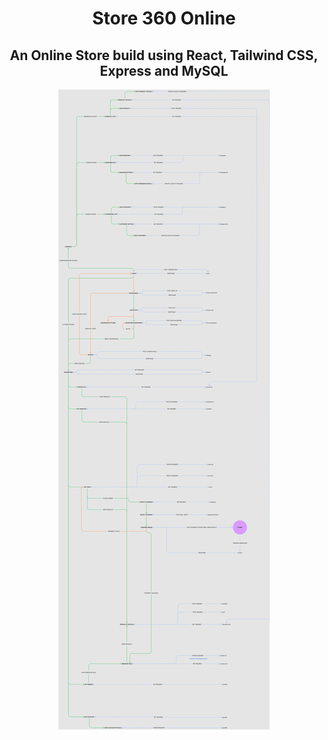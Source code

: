 <div align="center">


# Store 360 Online


## An Online Store build using React, Tailwind CSS, Express and MySQL
</div>

<div align="center">
  <img src="./docs/assets/workflow.png" /></img>
</div>